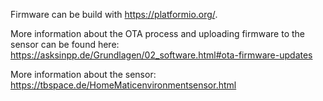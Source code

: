 Firmware can be build with https://platformio.org/. 

More information about the OTA process and uploading firmware to the sensor can be found here: 
https://asksinpp.de/Grundlagen/02_software.html#ota-firmware-updates

More information about the sensor: 
https://tbspace.de/HomeMaticenvironmentsensor.html
